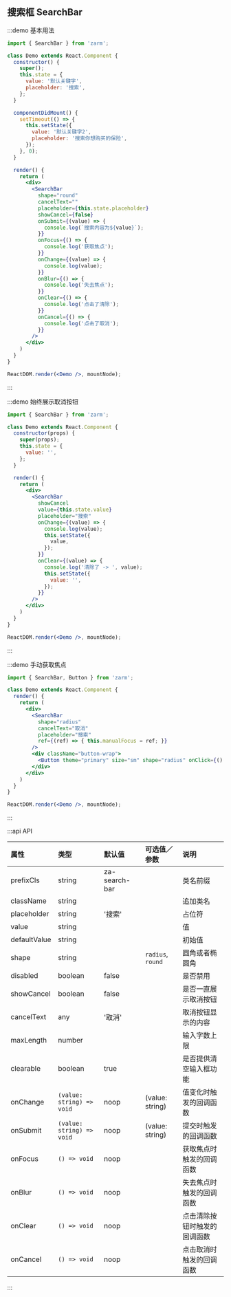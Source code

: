 ## 搜索框 SearchBar

:::demo 基本用法
```jsx
import { SearchBar } from 'zarm';

class Demo extends React.Component {
  constructor() {
    super();
    this.state = {
      value: '默认关键字',
      placeholder: '搜索',
    };
  }

  componentDidMount() {
    setTimeout(() => {
      this.setState({
        value: '默认关键字2',
        placeholder: '搜索你想购买的保险',
      });
    }, 0);
  }

  render() {
    return (
      <div>
        <SearchBar
          shape="round"
          cancelText=""
          placeholder={this.state.placeholder}
          showCancel={false}
          onSubmit={(value) => {
            console.log(`搜索内容为${value}`);
          }}
          onFocus={() => {
            console.log('获取焦点');
          }}
          onChange={(value) => {
            console.log(value);
          }}
          onBlur={() => {
            console.log('失去焦点');
          }}
          onClear={() => {
            console.log('点击了清除');
          }}
          onCancel={() => {
            console.log('点击了取消');
          }}
        />
      </div>
    )
  }
}

ReactDOM.render(<Demo />, mountNode);
```
:::


:::demo 始终展示取消按钮
```jsx
import { SearchBar } from 'zarm';

class Demo extends React.Component {
  constructor(props) {
    super(props);
    this.state = {
      value: '',
    };
  }

  render() {
    return (
      <div>
        <SearchBar
          showCancel
          value={this.state.value}
          placeholder="搜索"
          onChange={(value) => {
            console.log(value);
            this.setState({
              value,
            });
          }}
          onClear={(value) => {
            console.log('清除了 -> ', value);
            this.setState({
              value: '',
            });
          }}
        />
      </div>
    )
  }
}

ReactDOM.render(<Demo />, mountNode);
```
:::


:::demo 手动获取焦点
```jsx
import { SearchBar, Button } from 'zarm';

class Demo extends React.Component {
  render() {
    return (
      <div>
        <SearchBar
          shape="radius"
          cancelText="取消"
          placeholder="搜索"
          ref={(ref) => { this.manualFocus = ref; }}
        />
        <div className="button-wrap">
          <Button theme="primary" size="sm" shape="radius" onClick={() => { this.manualFocus.focus(); }}>点击获取焦点</Button>
        </div>
      </div>
    )
  }
}

ReactDOM.render(<Demo />, mountNode);
```
:::


:::api API

| 属性 | 类型 | 默认值 | 可选值／参数 | 说明 |
| :--- | :--- | :--- | :--- | :--- |
| prefixCls | string | za-search-bar | | 类名前缀 |
| className | string | | | 追加类名 |
| placeholder | string | '搜索' | | 占位符 |
| value | string | | | 值 |
| defaultValue | string |  | | 初始值 |
| shape | string | | `radius`, `round` | 圆角或者椭圆角 |
| disabled | boolean | false | | 是否禁用 |
| showCancel | boolean | false | | 是否一直展示取消按钮 |
| cancelText | any | '取消' | | 取消按钮显示的内容 |
| maxLength | number | | | 输入字数上限 |
| clearable | boolean | true | | 是否提供清空输入框功能 |
| onChange | <code>(value: string) => void</code> | noop | \(value: string\) | 值变化时触发的回调函数 |
| onSubmit | <code>(value: string) => void</code> | noop | \(value: string\) | 提交时触发的回调函数 |
| onFocus | <code>() => void</code> | noop | | 获取焦点时触发的回调函数 |
| onBlur | <code>() => void</code> | noop | | 失去焦点时触发的回调函数 |
| onClear | <code>() => void</code> | noop | | 点击清除按钮时触发的回调函数 |
| onCancel | <code>() => void</code> | noop | | 点击取消时触发的回调函数 |

:::